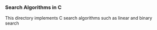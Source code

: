 ### Search Algorithms in C
This directory implements C search algorithms such as linear and binary search